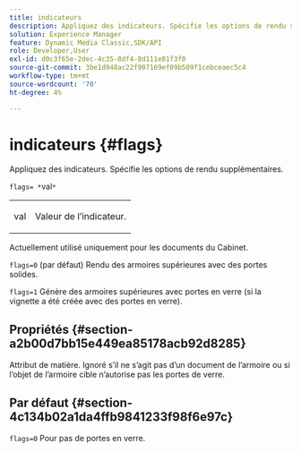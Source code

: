 ```yaml
---
title: indicateurs
description: Appliquez des indicateurs. Spécifie les options de rendu supplémentaires.
solution: Experience Manager
feature: Dynamic Media Classic,SDK/API
role: Developer,User
exl-id: d0c3f65e-2dec-4c35-8df4-8d111e81f3f0
source-git-commit: 3be1d948ac22f907169ef09b509f1cebceaec5c4
workflow-type: tm+mt
source-wordcount: '70'
ht-degree: 4%

---
```


# indicateurs {#flags}

Appliquez des indicateurs. Spécifie les options de rendu supplémentaires.

`flags= *`val`*`

<table id="simpletable_00B21BD9E47E4D2FB0042CB507431916"> 
 <tr class="strow"> 
  <td class="stentry"> <p><span class="varname"> val</span> </p> </td> 
  <td class="stentry"> <p>Valeur de l’indicateur. </p></td> 
 </tr> 
</table>

Actuellement utilisé uniquement pour les documents du Cabinet.

`flags=0` (par défaut) Rendu des armoires supérieures avec des portes solides.

`flags=1` Génère des armoires supérieures avec portes en verre (si la vignette a été créée avec des portes en verre).

## Propriétés {#section-a2b00d7bb15e449ea85178acb92d8285}

Attribut de matière. Ignoré s’il ne s’agit pas d’un document de l’armoire ou si l’objet de l’armoire cible n’autorise pas les portes de verre.

## Par défaut {#section-4c134b02a1da4ffb9841233f98f6e97c}

`flags=0` Pour pas de portes en verre.
